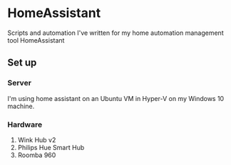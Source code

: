 # HomeAssistant

Scripts and automation I've written for my home automation management tool HomeAssistant

## Set up

### Server
I'm using home assistant on an Ubuntu VM in Hyper-V on my Windows 10 machine.

### Hardware

1. Wink Hub v2
2. Philips Hue Smart Hub
3. Roomba 960
